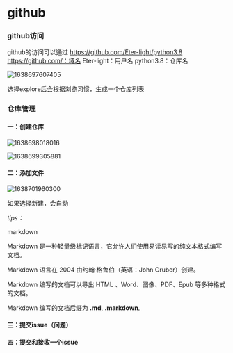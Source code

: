 # github

### github访问

github的访问可以通过
https://github.com/Eter-light/python3.8
https://github.com/：域名
Eter-light：用户名
python3.8：仓库名

![1638697607405](C:\Users\宝龟儿\AppData\Roaming\Typora\typora-user-images\1638697607405.png)

选择explore后会根据浏览习惯，生成一个仓库列表

### 仓库管理

#### 一：创建仓库

![1638698018016](C:\Users\宝龟儿\AppData\Roaming\Typora\typora-user-images\1638698018016.png)

![1638699305881](C:\Users\宝龟儿\AppData\Roaming\Typora\typora-user-images\1638699305881.png)

#### 二：添加文件

![1638701960300](C:\Users\宝龟儿\AppData\Roaming\Typora\typora-user-images\1638701960300.png)

如果选择新建，会自动

*tips：*

markdown

Markdown 是一种轻量级标记语言，它允许人们使用易读易写的纯文本格式编写文档。

Markdown 语言在 2004 由约翰·格鲁伯（英语：John Gruber）创建。

Markdown 编写的文档可以导出 HTML 、Word、图像、PDF、Epub 等多种格式的文档。

Markdown 编写的文档后缀为 **.md**, **.markdown**。

#### 三：提交issue（问题）



#### 四：提交和接收一个issue